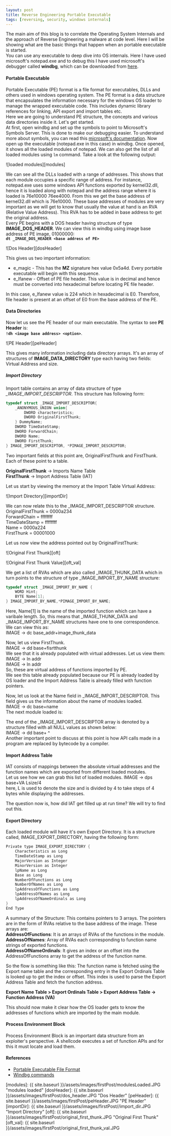 ```yaml
---
layout: post
title: Reverse Engineering Portable Executable 
tags: [reversing, security, windows internals]
---
```

The main aim of this blog is to correlate the Operating System Internals and the approach of Reverse Engineering a malware at code level. Here I will be showing what are the basic things that happen when an portable executable is started.  
You can use any executable to deep dive into OS internals. Here I have used microsoft's notepad.exe and to debug <!--more-->this I have used microsoft's debugger called **windbg**, which can be downloaded from [here][WindbgDownloadLink].
#### Portable Executable

Portable Executable (PE) format is a file format for executables, DLLs and others used in windows operating system. The PE format is a data structure that encapsulates the information necessary for the windows OS loader to manage the wrapped executable code. This includes dynamic library references for linking, API export and import tables etc.  
Here we are going to understand PE structure, the concepts and various data directories inside it. Let's get started.  
At first, open windbg and set up the symbols to point to Microsoft's Symbols Server. This is done to make our debugging easier. To understand more about symbols, you can read this [microsoft's documentation][symbol]. 
Now open up the executable (notepad.exe in this case) in windbg. Once opened, it shows all the loaded modules of notepad. We can also get the list of all loaded modules using `lm` command. Take a look at the following output:

![loaded modules][modules]

We can see all the DLLs loaded with a range of addresses. This shows that each module occupies a specific range of address. For instance, notepad.exe  uses some windows API functions exported by kernel32.dll, hence it is loaded along with notepad and the address range where it is loaded is 76e10000 76ee4000. From this we get the base address of kernel32.dll which is 76e10000. These base addresses of modules are very important as we will get to know that usually the value at hand is an RVA (Relative Value Address). This RVA has to be added in base address to get the original address.  
Every PE begins with a DOS header having structure of type **IMAGE_DOS_HEADER**. We can view this in windbg using image base address of PE image, 01000000:  
**``` dt _IMAGE_DOS_HEADER <base address of PE> ```** 

![Dos Header][dosHeader]

This gives us two important information:
   * e_magic - This has the __MZ__ signature hex value 0x5a4d. Every portable executable will begin with this sequence.
   * e_lfanew - Offset of PE file header. This value is in decimal and hence must be converted into hexadecimal before locating PE file header.

In this case, e_lfanew value is 224 which in hexadecimal is E0. Therefore, file header is present at an offset of E0 from the base address of the PE.

#### Data Directories
Now let us see the PE header of our main executable. The syntax to see **PE Header** is:  
__`!dh <image base address> <option>`__.   

![PE Header][peHeader]

This gives many information including data directory arrays. It's an array of structures of **IMAGE_DATA_DIRECTORY** type each having two fields:  
Virtual Address and size.

##### Import Directory
Import table contains an array of data structure of type *_IMAGE_IMPORT_DESCRIPTOR*. This structure has following form: 
```cpp
typedef struct _IMAGE_IMPORT_DESCRIPTOR{
    _ANONYMOUS_UNION union{
        DWORD characteristics;
        DWORD OriginalFirstThunk;
    } DummyName;
    DWORD TimeDateStamp;
    DWORD ForwardChain;
    DWORD Name;
    DWORD FirstThunk;
} IMAGE_IMPORT_DESCRIPTOR, *PIMAGE_IMPORT_DESCRIPTOR;
```
Two important fields at this point are, OriginalFirstThunk and FirstThunk. Each of these point to a table.  

**OriginalFirstThunk**  -> Imports Name Table  
**FirstThunk** -> Import Address Table (IAT)

Let us start by viewing the memory at the Import Table Virtual Address:  

![Import Directory][importDir]

We can now relate this to the _IMAGE_IMPORT_DESCRIPTOR structure.  
OriginalFirstThunk = 0000a234  
ForwardChain = ffffffff  
TimeDateStamp = ffffffff  
Name = 0000a224  
FirstThunk = 00001000  

Let us now view the address pointed out by OriginalFirstThunk:  

![Original First Thunk][oft]

![Original First Thunk Value][oft_val]

We get a list of RVAs which are also called _IMAGE_THUNK_DATA which in turn points to the structure of type _IMAGE_IMPORT_BY_NAME structure:  
```cpp
typedef struct _IMAGE_IMPORT_BY_NAME {
    WORD Hint;
    BYTE Name[1];
} IMAGE_IMPORT_BY_NAME,*PIMAGE_IMPORT_BY_NAME;
```
Here, Name[1] is the name of the imported function which can have a varibale length. So, this means that _IMAGE_THUNK_DATA and _IMAGE_IMPORT_BY_NAME structures have one to one correspondence.  
We can view this as:  
IMAGE -> dc base_addr+image_thunk_data  

Now, let us view FirstThunk.  
IMAGE -> dd base+fisrtthunk  
We see that it is already populated with virtual addresses. Let us view them:  
IMAGE -> ln addr  
IMAGE -> ln addr  
So, these are virtual address of functions imported by PE.  
We see this table already populated because our PE is already loaded by OS loader and the Import Address Table is already filled with function pointers.  

Now, let us look at the Name field in _IMAGE_IMPORT_DESCRIPTOR. This field gives us the information about the name of modules loaded.  
IMAGE -> dc base+name  
The next module loaded is:  

The end of the _IMAGE_IMPORT_DESCRIPTOR array is denoted by a structure filled with all NULL values as shown below:  
IMAGE -> dd base+ ^  
Another important point to discuss at this point is how API calls made in a program are replaced by bytecode by a compiler.  

#### Import Address Table
IAT consists of mappings between the absolute virtual addresses and the function names which are exported from different loaded modules.  
Let us see how we can grab this list of loaded modules. 
IMAGE -> dps base+VA Lsize/4  
here, L is used to denote the size and is divided by 4 to take steps of 4 bytes while displaying the addresses.

The question now is, how did IAT get filled up at run time? We will try to find out this.  
#### Export Directory
Each loaded module will have it's own Export Directory. It is a structure called, IMAGE_EXPORT_DIRECTORY, having the following form:
```cpp
Private type IMAGE_EXPORT_DIRECTORY {
    Characteristics as Long
    TimeDateStamp as Long
    MajorVersion as Integer
    MinorVersion as Integer
    lpName as Long
    Base as Long
    NumberOfFunctions as Long
    NumberOfNames as Long
    lpAddressOfFunctions as Long
    lpAddressOfNames as Long
    lpAddressOfNameOrdinals as Long
}
End Type
```
A summary of the Structure: This contains pointers to 3 arrays. The pointers are in the form of RVAs relative to the base address of the image.
These arrays are:  
**AddressOfFunctions**: It is an arrays of RVAs of the functions in the module.  
**AddressOfNames**: Array of RVAs each corresponding to function name strings of exported functions.  
**AddressOfNameOrdinals**: It gives an index or an offset into the AddressOfFunctions array to get the address of the function name.

So the flow is something like this: The function name is fetched using the Export name table and the corresponding entry in the Export Ordinals Table is looked up to get the index or offset. This index is used to parse the Export Address Table and fetch the function address.

**Export Name Table > Export Ordinals Table > Export Address Table -> Function Address (VA)** 

This should now make it clear how the OS loader gets to know the addresses of functions which are imported by the main module.  
#### Process Environment Block
Process Environment Block is an important data structure from an exploiter's perspective. A shellcode executes a set of function APIs and for this it must locate and load them.  

#### References
  * [Portable Executable File Format](https://msdn.microsoft.com/en-IN/library/ms809762.aspx)  
  * [Windbg commands](http://windbg.info/doc/1-common-cmds.html)

[WindbgDownloadLink]: https://docs.microsoft.com/en-us/windows-hardware/drivers/debugger/
[symbol]: https://docs.microsoft.com/en-us/windows-hardware/drivers/debugger/symbols-and-symbol-files
[modules]: {{ site.baseurl }}/assets/images/firstPost/modulesLoaded.JPG "modules loaded"
[dosHeader]: {{ site.baseurl }}/assets/images/firstPost/dos_header.JPG "Dos Header"
[peHeader]: {{ site.baseurl }}/assets/images/firstPost/peHeader.JPG "PE Header"
[importDir]: {{ site.baseurl }}/assets/images/firstPost//import_dir.JPG "Import Directory"
[oft]: {{ site.baseurl }}/assets/images/firstPost/original_first_thunk.JPG "Original First Thunk"
[oft_val]: {{ site.baseurl }}/assets/images/firstPost/original_first_thunk_val.JPG 
